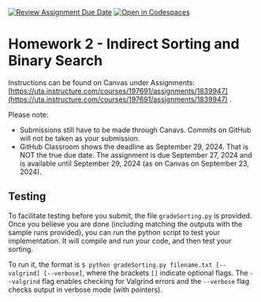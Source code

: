 [![Review Assignment Due Date](https://classroom.github.com/assets/deadline-readme-button-22041afd0340ce965d47ae6ef1cefeee28c7c493a6346c4f15d667ab976d596c.svg)](https://classroom.github.com/a/xw3sXaNu)
[![Open in Codespaces](https://classroom.github.com/assets/launch-codespace-2972f46106e565e64193e422d61a12cf1da4916b45550586e14ef0a7c637dd04.svg)](https://classroom.github.com/open-in-codespaces?assignment_repo_id=16219826)
# Homework 2 - Indirect Sorting and Binary Search

Instructions can be found on Canvas under Assignments: [https://uta.instructure.com/courses/197691/assignments/1839947](https://uta.instructure.com/courses/197691/assignments/1839947) .

Please note:
- Submissions still have to be made through Canavs. Commits on GitHub will not be taken as your submission.
- GitHub Classroom shows the deadline as September 29, 2024. That is NOT the true due date. The assignment is due September 27, 2024 and is available until September 29, 2024 (as on Canvas on September 23, 2024).


## Testing
To facilitate testing before you submit, the file `gradeSorting.py` is provided. Once you believe you are done (including matching the outputs with the sample runs provided), you can run the python script to test your implementation. It will compile and run your code, and then test your sorting.

To run it, the format is `$ python gradeSorting.py filename.txt [--valgrind] [--verbose]`, where the brackets `[]` indicate optional flags. The `--valgrind` flag enables checking for Valgrind errors and the `--verbose` flag checks output in verbose mode (with pointers).

